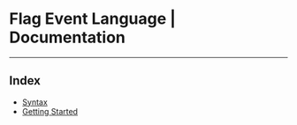 # Flag Event Language | Documentation
-----
## Index

* [Syntax](syntax.html)
* [Getting Started](getting-started.html)
